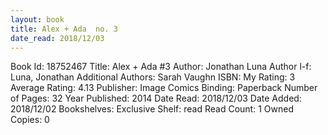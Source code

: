 ```yaml
---
layout: book
title: Alex + Ada  no. 3
date_read: 2018/12/03
---
```


Book Id: 18752467
Title: Alex + Ada #3
Author: Jonathan Luna
Author l-f: Luna, Jonathan
Additional Authors: Sarah Vaughn
ISBN: 
My Rating: 3
Average Rating: 4.13
Publisher: Image Comics 
Binding: Paperback
Number of Pages: 32
Year Published: 2014
Date Read: 2018/12/03
Date Added: 2018/12/02
Bookshelves: 
Exclusive Shelf: read
Read Count: 1
Owned Copies: 0

